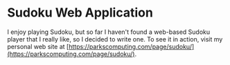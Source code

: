 # Sudoku Web Application

I enjoy playing Sudoku, but so far I haven't found a web-based Sudoku player that I really like, so I decided to write one. 
To see it in action, visit my personal web site at [https://parkscomputing.com/page/sudoku/](https://parkscomputing.com/page/sudoku/).
